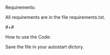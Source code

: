 Requirements:

All requirements are in the file requirements.txt.

#+#

How to use the Code:

Save the file in your autostart dictory.
